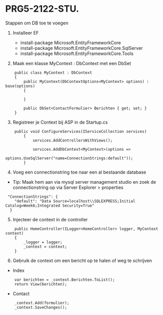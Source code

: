 # PRG5-2122-STU.

Stappen om DB toe te voegen

1. Installeer EF 
	- install-package Microsoft.EntityFrameworkCore
	- install-package Microsoft.EntityFrameworkCore.SqlServer
	- install-package Microsoft.EntityFrameworkCore.Tools


2. Maak een klasse MyContext : DbContext met een DbSet

```
    public class MyContext : DbContext
    {
        public MyContext(DbContextOptions<MyContext> options) : base(options)
        {

        }

        public DbSet<ContactFormulier> Berichten { get; set; }
    }
```

3. Registreer je Context bij ASP in de Startup.cs

```
    public void ConfigureServices(IServiceCollection services)
        {
            services.AddControllersWithViews();

            services.AddDbContext<MyContext>(options =>
                options.UseSqlServer("name=ConnectionStrings:default"));
        }
```

4. Voeg een connectionstring toe naar een al bestaande database
- Tip: Maak hem aan via mysql server management studio en zoek de connectionstring op via Server Explorer > properties

```
 "ConnectionStrings": {
    "default": "Data Source=localhost\\SQLEXPRESS;Initial Catalog=Week6;Integrated Security=True"
  }
```

5. Injecteer de context in de controller

```
    public HomeController(ILogger<HomeController> logger, MyContext context)
    {
        _logger = logger;
        _context = context;
    }
```

6. Gebruik de context om een bericht op te halen of weg te schrijven

- Index

```
    var berichten = _context.Berichten.ToList();
    return View(berichten);
```

- Contact

```
    _context.Add(formulier);
    _context.SaveChanges();
```